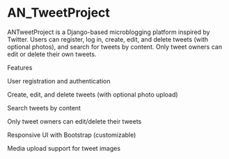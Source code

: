 # AN_TweetProject
ANTweetProject is a Django-based microblogging platform inspired by Twitter. Users can register, log in, create, edit, and delete tweets (with optional photos), and search for tweets by content. Only tweet owners can edit or delete their own tweets.

Features

User registration and authentication

Create, edit, and delete tweets (with optional photo upload)

Search tweets by content

Only tweet owners can edit/delete their tweets

Responsive UI with Bootstrap (customizable)

Media upload support for tweet images
